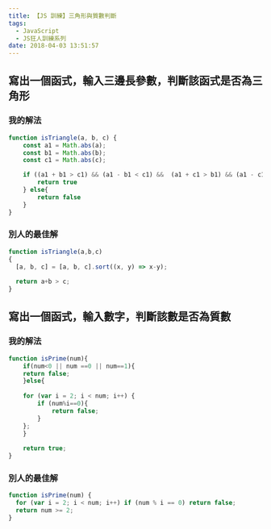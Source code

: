 ```yaml
---
title: 【JS 訓練】三角形與質數判斷
tags:
  - JavaScript
  - JS狂人訓練系列
date: 2018-04-03 13:51:57
---
```


## 寫出一個函式，輸入三邊長參數，判斷該函式是否為三角形

### 我的解法

```js
function isTriangle(a, b, c) {
    const a1 = Math.abs(a);
    const b1 = Math.abs(b);
    const c1 = Math.abs(c);

    if ((a1 + b1 > c1) && (a1 - b1 < c1) &&  (a1 + c1 > b1) && (a1 - c1 < b1) && (c1 + b1 > a1) && (c1 - b1 < a1)) {
        return true
    } else{
        return false
    }
}
```
### 別人的最佳解

```js
function isTriangle(a,b,c)
{
  [a, b, c] = [a, b, c].sort((x, y) => x-y);
  
  return a+b > c;
}
```

## 寫出一個函式，輸入數字，判斷該數是否為質數

### 我的解法

```js
function isPrime(num){
    if(num<0 || num ==0 || num==1){
    return false;
    }else{
    
    for (var i = 2; i < num; i++) {
        if (num%i==0){
            return false;
        }
    };
    }
    
    return true;
}
```

### 別人的最佳解

```js
function isPrime(num) {
  for (var i = 2; i < num; i++) if (num % i == 0) return false;
  return num >= 2; 
}
```
